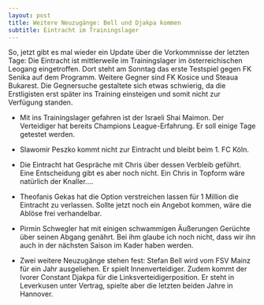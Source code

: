 ```yaml
---
layout: post
title: Weitere Neuzugänge: Bell und Djakpa kommen
subtitle: Eintracht im Trainingslager
---
```


So, jetzt gibt es mal wieder ein Update über die Vorkommnisse der letzten Tage: Die Eintracht ist mittlerweile im Trainingslager im österreichischen Leogang eingetroffen. Dort steht am Sonntag das erste Testspiel gegen FK Senika auf dem Programm. Weitere Gegner sind FK Kosice und Steaua Bukarest. Die Gegnersuche gestaltete sich etwas schwierig, da die Erstligisten erst später ins Training einsteigen und somit nicht zur Verfügung standen.

- Mit ins Trainingslager gefahren ist der Israeli Shai Maimon. Der Verteidiger hat bereits Champions League-Erfahrung. Er soll einige Tage getestet werden.

- Slawomir Peszko kommt nicht zur Eintracht und bleibt beim 1. FC Köln.

- Die Eintracht hat Gespräche mit Chris über dessen Verbleib geführt. Eine Entscheidung gibt es aber noch nicht. Ein Chris in Topform wäre natürlich der Knaller....

- Theofanis Gekas hat die Option verstreichen lassen für 1 Million die Eintracht zu verlassen. Sollte jetzt noch ein Angebot kommen, wäre die Ablöse frei verhandelbar.

- Pirmin Schwegler hat mit einigen schwammigen Äußerungen Gerüchte über seinen Abgang genährt. Bei ihm glaube ich noch nicht, dass wir ihn auch in der nächsten Saison im Kader haben werden.

- Zwei weitere Neuzugänge stehen fest: Stefan Bell wird vom FSV Mainz für ein Jahr ausgeliehen. Er spielt Innenverteidiger. Zudem kommt der Ivorer Constant Djakpa für die Linksverteidigerposition. Er steht in Leverkusen unter Vertrag, spielte aber die letzten beiden Jahre in Hannover.
